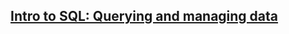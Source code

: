 ## [Intro to SQL: Querying and managing data](https://www.khanacademy.org/computing/computer-programming/sql) <!-- omit in toc -->

